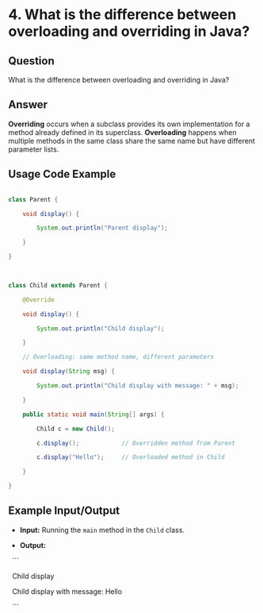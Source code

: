  
# 4. What is the difference between overloading and overriding in Java?


## Question

What is the difference between overloading and overriding in Java?


## Answer

**Overriding** occurs when a subclass provides its own implementation for a method already defined in its superclass. **Overloading** happens when multiple methods in the same class share the same name but have different parameter lists.

## Usage Code Example

```java

class Parent {

    void display() {

        System.out.println("Parent display");

    }

}

  

class Child extends Parent {

    @Override

    void display() {

        System.out.println("Child display");

    }

    // Overloading: same method name, different parameters

    void display(String msg) {

        System.out.println("Child display with message: " + msg);

    }

    public static void main(String[] args) {

        Child c = new Child();

        c.display();            // Overridden method from Parent

        c.display("Hello");     // Overloaded method in Child

    }

}

```

  
## Example Input/Output

- **Input:** Running the `main` method in the `Child` class.

- **Output:**

  ```

  Child display

  Child display with message: Hello

  ```